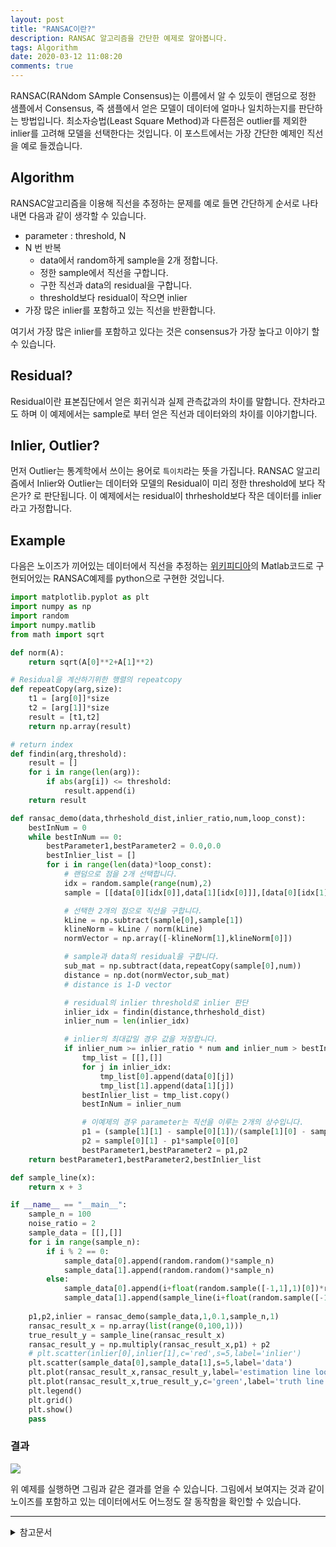 ```yaml
---
layout: post
title: "RANSAC이란?"
description: RANSAC 알고리즘을 간단한 예제로 알아봅니다.
tags: Algorithm
date: 2020-03-12 11:08:20
comments: true
---
```

<!-- ransac 기본설명 -->
<!-- 왜쓰이는지? -->
RANSAC(RANdom SAmple Consensus)는 이름에서 알 수 있듯이 랜덤으로 정한 샘플에서 Consensus, 즉 샘플에서 얻은 모델이 데이터에 얼마나 일치하는지를 판단하는 방법입니다. 최소자승법(Least Square Method)과 다른점은 outlier를 제외한 inlier를 고려해 모델을 선택한다는 것입니다. 이 포스트에서는 가장 간단한 예제인 직선을 예로 들겠습니다.

## Algorithm

RANSAC알고리즘을 이용해 직선을 추정하는 문제를 예로 들면 간단하게 순서로 나타내면 다음과 같이 생각할 수 있습니다.

- parameter : threshold, N
- N 번 반복
  - data에서 random하게 sample을 2개 정합니다.
  - 정한 sample에서 직선을 구합니다.
  - 구한 직선과 data의 residual을 구합니다.
  - threshold보다 residual이 작으면 inlier
- 가장 많은 inlier를 포함하고 있는 직선을 반환합니다.

여기서 가장 많은 inlier를 포함하고 있다는 것은 consensus가 가장 높다고 이야기 할 수 있습니다. 

## Residual?

Residual이란 표본집단에서 얻은 회귀식과 실제 관측값과의 차이를 말합니다. 잔차라고도 하며 이 예제에서는 sample로 부터 얻은 직선과 데이터와의 차이를 이야기합니다.

## Inlier, Outlier?
<!-- inlier outlier가 뭔지? -->
먼저 Outlier는 통계학에서 쓰이는 용어로 `특이치`라는 뜻을 가집니다.
RANSAC 알고리즘에서 Inlier와 Outlier는 데이터와 모델의 Residual이 미리 정한 threshold에 보다 작은가? 로 판단됩니다. 
이 예제에서는 residual이 thrheshold보다 작은 데이터를 inlier라고 가정합니다.

## Example
다음은 노이즈가 끼어있는 데이터에서 직선을 추정하는 [위키피디아](https://en.wikipedia.org/wiki/Random_sample_consensus)의 Matlab코드로 구현되어있는 RANSAC예제를 python으로 구현한 것입니다.

```py
import matplotlib.pyplot as plt
import numpy as np
import random
import numpy.matlib
from math import sqrt

def norm(A):
    return sqrt(A[0]**2+A[1]**2)

# Residual을 계산하기위한 행렬의 repeatcopy
def repeatCopy(arg,size):
    t1 = [arg[0]]*size
    t2 = [arg[1]]*size
    result = [t1,t2]
    return np.array(result)

# return index
def findin(arg,threshold):
    result = []
    for i in range(len(arg)):
        if abs(arg[i]) <= threshold:
            result.append(i)
    return result

def ransac_demo(data,thrheshold_dist,inlier_ratio,num,loop_const):
    bestInNum = 0
    while bestInNum == 0:
        bestParameter1,bestParameter2 = 0.0,0.0
        bestInlier_list = []
        for i in range(len(data)*loop_const):
            # 랜덤으로 점을 2개 선택합니다.
            idx = random.sample(range(num),2)
            sample = [[data[0][idx[0]],data[1][idx[0]]],[data[0][idx[1]],data[1][idx[1]]]]

            # 선택한 2개의 점으로 직선을 구합니다.
            kLine = np.subtract(sample[0],sample[1])
            klineNorm = kLine / norm(kLine)
            normVector = np.array([-klineNorm[1],klineNorm[0]])

            # sample과 data의 residual을 구합니다.
            sub_mat = np.subtract(data,repeatCopy(sample[0],num))
            distance = np.dot(normVector,sub_mat)
            # distance is 1-D vector

            # residual의 inlier threshold로 inlier 판단
            inlier_idx = findin(distance,thrheshold_dist)
            inlier_num = len(inlier_idx)

            # inlier의 최대값일 경우 값을 저장합니다.
            if inlier_num >= inlier_ratio * num and inlier_num > bestInNum:
                tmp_list = [[],[]]
                for j in inlier_idx:
                    tmp_list[0].append(data[0][j])
                    tmp_list[1].append(data[1][j])
                bestInlier_list = tmp_list.copy()
                bestInNum = inlier_num

                # 이예제의 경우 parameter는 직선을 이루는 2개의 상수입니다.
                p1 = (sample[1][1] - sample[0][1])/(sample[1][0] - sample[0][0])
                p2 = sample[0][1] - p1*sample[0][0]
                bestParameter1,bestParameter2 = p1,p2
    return bestParameter1,bestParameter2,bestInlier_list

def sample_line(x):
    return x + 3

if __name__ == "__main__":
    sample_n = 100
    noise_ratio = 2
    sample_data = [[],[]]
    for i in range(sample_n):
        if i % 2 == 0:
            sample_data[0].append(random.random()*sample_n)
            sample_data[1].append(random.random()*sample_n)
        else:
            sample_data[0].append(i+float(random.sample([-1,1],1)[0])*random.random()*noise_ratio)
            sample_data[1].append(sample_line(i+float(random.sample([-1,1],1)[0])*random.random()*noise_ratio) + float(random.sample([-1,1],1)[0])*random.random()*noise_ratio)
    
    p1,p2,inlier = ransac_demo(sample_data,1,0.1,sample_n,1)
    ransac_result_x = np.array(list(range(0,100,1)))
    true_result_y = sample_line(ransac_result_x)
    ransac_result_y = np.multiply(ransac_result_x,p1) + p2
    # plt.scatter(inlier[0],inlier[1],c='red',s=5,label='inlier')
    plt.scatter(sample_data[0],sample_data[1],s=5,label='data')
    plt.plot(ransac_result_x,ransac_result_y,label='estimation line loop const')
    plt.plot(ransac_result_x,true_result_y,c='green',label='truth line',linewidth=3)
    plt.legend()
    plt.grid()
    plt.show()
    pass
```

### 결과

![](https://i.imgur.com/E4cXOso.png)

위 예제를 실행하면 그림과 같은 결과를 얻을 수 있습니다. 그림에서 보여지는 것과 같이 노이즈를 포함하고 있는 데이터에서도 어느정도 잘 동작함을 확인할 수 있습니다. 

---

<details>
<summary>참고문서</summary>
<div markdown="1">

- [RANSAC의 이해와 영상처리 활용](https://darkpgmr.tistory.com/61)
- [RANSAC - WIKIPEDIA](https://en.wikipedia.org/wiki/Random_sample_consensus)
- [오차(error)와 잔차(residual)의 차이](https://bskyvision.com/642)
- [Outlier - WIKIPEDIA](https://en.wikipedia.org/wiki/Outlier)

</div>
</details>
<script id="dsq-count-scr" src="//msc9533.disqus.com/count.js" async></script>

